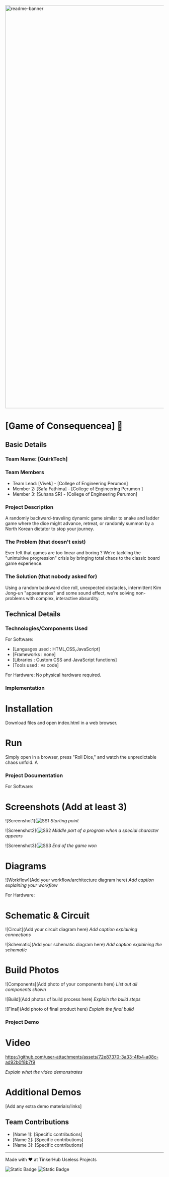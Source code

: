 <img width="1280" alt="readme-banner" src="https://github.com/user-attachments/assets/35332e92-44cb-425b-9dff-27bcf1023c6c">

# [Game of Consequencea] 🎯


## Basic Details
### Team Name: [QuirkTech]


### Team Members
- Team Lead: [Vivek] - [College of Engineering Perumon]
- Member 2: [Safa Fathima] - [College of Engineering Perumon ]
- Member 3: [Suhana SR] - [College of Engineering Perumon]

### Project Description
A randomly backward-traveling dynamic game similar to snake and ladder game where the dice might advance, retreat, or randomly summon by a North Korean dictator to stop your journey.

### The Problem (that doesn't exist)
Ever felt that games are too linear and boring ? We’re tackling the "unintuitive progression" crisis by bringing total chaos to the classic board game experience.

### The Solution (that nobody asked for)
Using a random backward dice roll, unexpected obstacles, intermittent Kim Jong-un "appearances" and some sound effect, we're solving non-problems with complex, interactive absurdity.

## Technical Details
### Technologies/Components Used
For Software:
- [Languages used : HTML,CSS,JavaScript]
- [Frameworks : none]
- [Libraries : Custom CSS and JavaScript functions]
- [Tools used : vs code]

For Hardware:
No physical hardware required.

### Implementation

# Installation
Download files and open index.html in a web browser.

# Run
Simply open in a browser, press "Roll Dice," and watch the unpredictable chaos unfold.
                                                                                                                                                                                                                                                                                                               A
### Project Documentation
For Software:

# Screenshots (Add at least 3)
![Screenshot1](![SS1](https://github.com/user-attachments/assets/0a375a9e-e2ab-4801-a0be-c4cb3a1be2e4)
*Starting point*

![Screenshot2](![SS2](https://github.com/user-attachments/assets/cda88478-3572-4791-a02f-38ef9bc11495)
*Middle part of a program when a special character appears*

![Screenshot3](![SS3](https://github.com/user-attachments/assets/d22189d8-21ae-43c7-acf8-f7bc0176f7c4)
*End of the game won*

# Diagrams
![Workflow](Add your workflow/architecture diagram here)
*Add caption explaining your workflow*

For Hardware:

# Schematic & Circuit
![Circuit](Add your circuit diagram here)
*Add caption explaining connections*

![Schematic](Add your schematic diagram here)
*Add caption explaining the schematic*

# Build Photos
![Components](Add photo of your components here)
*List out all components shown*

![Build](Add photos of build process here)
*Explain the build steps*

![Final](Add photo of final product here)
*Explain the final build*

### Project Demo
# Video
 https://github.com/user-attachments/assets/72e87370-3a33-4fb4-a08c-ad92b0f8b7f9


*Explain what the video demonstrates*

# Additional Demos
[Add any extra demo materials/links]

## Team Contributions
- [Name 1]: [Specific contributions]
- [Name 2]: [Specific contributions]
- [Name 3]: [Specific contributions]

---
Made with ❤️ at TinkerHub Useless Projects 

![Static Badge](https://img.shields.io/badge/TinkerHub-24?color=%23000000&link=https%3A%2F%2Fwww.tinkerhub.org%2F)
![Static Badge](https://img.shields.io/badge/UselessProject--24-24?link=https%3A%2F%2Fwww.tinkerhub.org%2Fevents%2FQ2Q1TQKX6Q%2FUseless%2520Projects)



